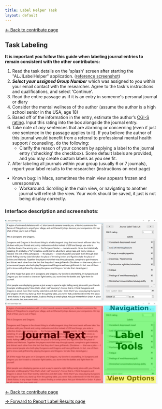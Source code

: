 ```yaml
---
title: Label Helper Task
layout: default
---
```


[<- Back to contribute page](./contribute)

## Task Labeling

**It is important you follow this guide when labeling journal entries to remain consistent with the other contributors:**

1. Read the task details on the 'splash' screen after starting the "ALJILabelHelper" application. ([reference screenshot](./assets/img/running.jpg))
1. ***Select your assigned Group Number*** which was assigned to you within your email contact with the researcher.  Agree to the task's instructions and qualifications, and select 'Continue'. 
1. Read the entire passage as if it is an entry in someone's personal journal or diary
1. Consider the mental wellness of the author (assume the author is a high school senior in the USA, age 18)
1. Based off of the information in the entry, estimate the author’s [​CGI-S rating](./CGIS_Scale). Input this rating into the box alongside the journal entry.
1. Take note of *any* sentences that are alarming or concerning (even if just one sentence in the passage applies to it). If you believe the author of this journal would benefit from a referral to professional mental health support / counseling, do the following:
    - Clarify the reason of your concern by applying a label to the journal entry ('checking' the checkbox). Some default labels are provided, and you may create custom labels as you see fit.  
1. After labeling all journals within your group (usually 6 or 7 journals), report your label results to the researcher (instructions on next page)

- Known bug: In Macs, sometimes the main view appears frozen and unresponsive.
    - Workaround: Scrolling in the main view, or navigating to another journal will refresh the view.  Your work should be saved, it just is not being display correctly.  

### Interface description and screenshots:

![image](./assets/img/labelWindow.jpg)
![image](./assets/img/labelWindowAnno.jpg)

[<- Back to contribute page](./contribute)

[-> Forward to Report Label Results page](./labelHelperReport)
